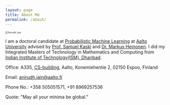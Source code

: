 ```yaml
---
layout: page
title: About Me
permalink: /about/
---
```


<img src="{{ site.baseurl }}/images/me.jpg" alt="Anirudh Jain" style="zoom:50%;" />

I am a doctoral candidate at [Probabilistic Machine Learning](https://research.cs.aalto.fi/pml/) at [Aalto University](https://www.aalto.fi/en) advised by [Prof. Samuel Kaski](https://people.aalto.fi/samuel.kaski) and [Dr. Markus Heinonen](https://users.aalto.fi/~heinom10/).  I did my Integrated Masters of Technology in Mathematics and Computing from [Indian Institute of Technology(ISM), Dhanbad](https://www.iitism.ac.in).  

Office: A335, [CS-building](https://www.aalto.fi/locations/computer-science-building), Aalto, Konemiehentie 2, 02150 Espoo, Finland

Email: <anirudh.jain@aalto.fi>

Phone No.: +358 505051571, +91 8969257536

Quote: "May all your minima be global."

